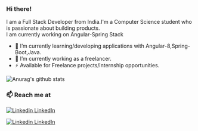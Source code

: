 
### Hi there!

I am a Full Stack Developer from India.I'm a Computer Science student who is passionate about building products.<br>
I am currently working on Angular-Spring Stack


- 🔭 I’m currently learning/developing applications with Angular-8,Spring-Boot,Java.
- 🌱 I’m currently working as a freelancer.
- ⚡  Available for Freelance projects/internship opportunities.

![Anurag's github stats](https://github-readme-stats.vercel.app/api?username=sumitgsh&show_icons=true&theme=radical)

### 📫 Reach me at 
[![Linkedin](https://i.stack.imgur.com/gVE0j.png) LinkedIn](https://www.linkedin.com/in/sumit-ghosh-4a7663170/)

[![Linkedin](https://rb.gy/w3hgcy) LinkedIn](https://www.linkedin.com/in/sumit-ghosh-4a7663170/)
